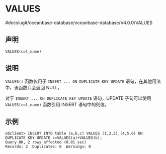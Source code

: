 VALUES 
===========================
#docslug#/oceanbase-database/oceanbase-database/V4.0.0/VALUES


声明 
-----------------------

```unknow
VALUES(col_name)
```



说明 
-----------------------

`VALUES()` 函数仅用于 `INSERT ... ON DUPLICATE KEY UPDATE` 语句，在其他用法中，该函数只会返回 NULL。

对于 `INSERT ... ON DUPLICATE KEY UPDATE` 语句，UPDATE 子句可以使用 `VALUES(col_name)` 函数引用 INSERT 语句中的列值。

示例 
-----------------------

```unknow
obclient> INSERT INTO table (a,b,c) VALUES (1,2,3),(4,5,6) ON DUPLICATE KEY UPDATE c=VALUES(a)+VALUES(b);
Query OK, 2 rows affected (0.01 sec)
Records: 2  Duplicates: 0  Warnings: 0
```


